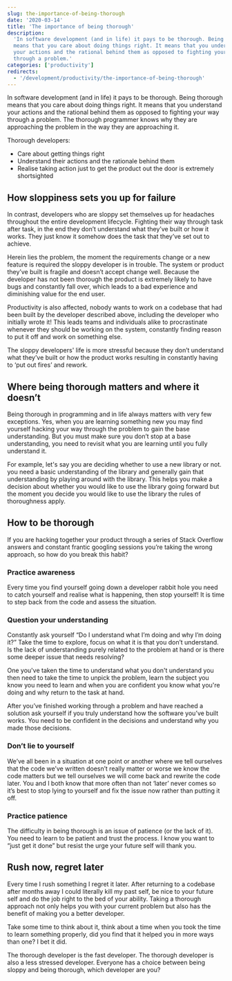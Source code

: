 ```yaml
---
slug: the-importance-of-being-thorough
date: '2020-03-14'
title: 'The importance of being thorough'
description:
  'In software development (and in life) it pays to be thorough. Being thorough
  means that you care about doing things right. It means that you understand
  your actions and the rational behind them as opposed to fighting your way
  through a problem.'
categories: ['productivity']
redirects:
  - '/development/productivity/the-importance-of-being-thorough'
---
```


In software development (and in life) it pays to be thorough. Being thorough
means that you care about doing things right. It means that you understand your
actions and the rational behind them as opposed to fighting your way through a
problem. The thorough programmer knows why they are approaching the problem in
the way they are approaching it.

Thorough developers:

- Care about getting things right
- Understand their actions and the rationale behind them
- Realise taking action just to get the product out the door is extremely
  shortsighted

## How sloppiness sets you up for failure

In contrast, developers who are sloppy set themselves up for headaches
throughout the entire development lifecycle. Fighting their way through task
after task, in the end they don’t understand what they’ve built or how it works.
They just know it somehow does the task that they’ve set out to achieve.

Herein lies the problem, the moment the requirements change or a new feature is
required the sloppy developer is in trouble. The system or product they’ve built
is fragile and doesn’t accept change well. Because the developer has not been
thorough the product is extremely likely to have bugs and constantly fall over,
which leads to a bad experience and diminishing value for the end user.

Productivity is also affected, nobody wants to work on a codebase that had been
built by the developer described above, including the developer who initially
wrote it! This leads teams and individuals alike to procrastinate whenever they
should be working on the system, constantly finding reason to put it off and
work on something else.

The sloppy developers' life is more stressful because they don’t understand what
they’ve built or how the product works resulting in constantly having to ‘put
out fires’ and rework.

## Where being thorough matters and where it doesn’t

Being thorough in programming and in life always matters with very few
exceptions. Yes, when you are learning something new you may find yourself
hacking your way through the problem to gain the base understanding. But you
must make sure you don’t stop at a base understanding, you need to revisit what
you are learning until you fully understand it.

For example, let's say you are deciding whether to use a new library or not. you
need a basic understanding of the library and generally gain that understanding
by playing around with the library. This helps you make a decision about whether
you would like to use the library going forward but the moment you decide you
would like to use the library the rules of thoroughness apply.

## How to be thorough

If you are hacking together your product through a series of Stack Overflow
answers and constant frantic googling sessions you’re taking the wrong approach,
so how do you break this habit?

### Practice awareness

Every time you find yourself going down a developer rabbit hole you need to
catch yourself and realise what is happening, then stop yourself! It is time to
step back from the code and assess the situation.

### Question your understanding

Constantly ask yourself “Do I understand what I’m doing and why I’m doing it?”
Take the time to explore, focus on what it is that you don’t understand. Is the
lack of understanding purely related to the problem at hand or is there some
deeper issue that needs resolving?

One you've taken the time to understand what you don't understand you then need
to take the time to unpick the problem, learn the subject you know you need to
learn and when you are confident you know what you're doing and why return to
the task at hand.

After you’ve finished working through a problem and have reached a solution ask
yourself if you truly understand how the software you’ve built works. You need
to be confident in the decisions and understand why you made those decisions.

### Don’t lie to yourself

We’ve all been in a situation at one point or another where we tell ourselves
that the code we’ve written doesn’t really matter or worse we know the code
matters but we tell ourselves we will come back and rewrite the code later. You
and I both know that more often than not ‘later’ never comes so it’s best to
stop lying to yourself and fix the issue now rather than putting it off.

### Practice patience

The difficulty in being thorough is an issue of patience (or the lack of it).
You need to learn to be patient and trust the process. I know you want to “just
get it done” but resist the urge your future self will thank you.

## Rush now, regret later

Every time I rush something I regret it later. After returning to a codebase
after months away I could literally kill my past self, be nice to your future
self and do the job right to the bed of your ability. Taking a thorough approach
not only helps you with your current problem but also has the benefit of making
you a better developer.

Take some time to think about it, think about a time when you took the time to
learn something properly, did you find that it helped you in more ways than one?
I bet it did.

The thorough developer is the fast developer. The thorough developer is also a
less stressed developer. Everyone has a choice between being sloppy and being
thorough, which developer are you?
